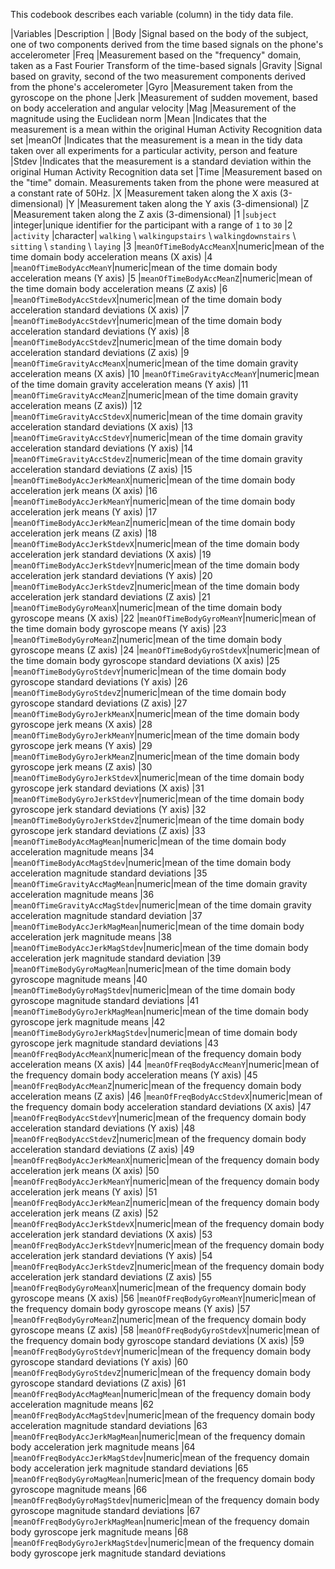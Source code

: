 This codebook describes each variable (column) in the tidy data file. 

|Variables      |Description    |
|Body       |Signal based on the body of the subject, one of two components derived from the time based signals on the phone's accelerometer
|Freq       |Measurement based on the "frequency" domain, taken as a Fast Fourier Transform of the time-based signals
|Gravity    |Signal based on gravity, second of the two measurement components derived from the phone's accelerometer
|Gyro       |Measurement taken from the gyroscope on the phone
|Jerk       |Measurement of sudden movement, based on body acceleration and angular velocity
|Mag        |Measurement of the magnitude using the Euclidean norm
|Mean       |Indicates that the measurement is a mean within the original Human Activity Recognition data set
|meanOf     |Indicates that the measurement is a mean in the tidy data taken over all experiments for a particular activity, person and feature
|Stdev      |Indicates that the measurement is a standard deviation within the original Human Activity Recognition data set
|Time       |Measurement based on the "time" domain. Measurements taken from the phone were measured at a constant rate of 50Hz.
|X          |Measurement taken along the X axis (3-dimensional)
|Y          |Measurement taken along the Y axis (3-dimensional)
|Z          |Measurement taken along the Z axis (3-dimensional)
|1          |`subject`         |integer|unique identifier for the participant with a range of `1` to `30`
|2          |`activity`        |character| `walking` \\ `walkingupstairs` \\ `walkingdownstairs` \\ `sitting` \\ `standing` \\ `laying`
|3          |`meanOfTimeBodyAccMeanX`|numeric|mean of the time domain body acceleration means (X axis)
|4          |`meanOfTimeBodyAccMeanY`|numeric|mean of the time domain body acceleration means (Y axis)
|5          |`meanOfTimeBodyAccMeanZ`|numeric|mean of the time domain body acceleration means (Z axis)
|6          |`meanOfTimeBodyAccStdevX`|numeric|mean of the time domain body acceleration standard deviations (X axis)
|7          |`meanOfTimeBodyAccStdevY`|numeric|mean of the time domain body acceleration standard deviations (Y axis)
|8          |`meanOfTimeBodyAccStdevZ`|numeric|mean of the time domain body acceleration standard deviations (Z axis)
|9          |`meanOfTimeGravityAccMeanX`|numeric|mean of the time domain gravity acceleration means (X axis)
|10         |`meanOfTimeGravityAccMeanY`|numeric|mean of the time domain gravity acceleration means (Y axis)
|11         |`meanOfTimeGravityAccMeanZ`|numeric|mean of the time domain gravity acceleration means (Z axis))
|12         |`meanOfTimeGravityAccStdevX`|numeric|mean of the time domain gravity acceleration standard deviations (X axis)
|13         |`meanOfTimeGravityAccStdevY`|numeric|mean of the time domain gravity acceleration standard deviations (Y axis)
|14         |`meanOfTimeGravityAccStdevZ`|numeric|mean of the time domain gravity acceleration standard deviations (Z axis)
|15         |`meanOfTimeBodyAccJerkMeanX`|numeric|mean of the time domain body acceleration jerk means (X axis)
|16         |`meanOfTimeBodyAccJerkMeanY`|numeric|mean of the time domain body acceleration jerk means (Y axis)
|17         |`meanOfTimeBodyAccJerkMeanZ`|numeric|mean of the time domain body acceleration jerk means (Z axis)
|18         |`meanOfTimeBodyAccJerkStdevX`|numeric|mean of the time domain body acceleration jerk standard deviations (X axis)
|19         |`meanOfTimeBodyAccJerkStdevY`|numeric|mean of the time domain body acceleration jerk standard deviations (Y axis)
|20         |`meanOfTimeBodyAccJerkStdevZ`|numeric|mean of the time domain body acceleration jerk standard deviations (Z axis)
|21         |`meanOfTimeBodyGyroMeanX`|numeric|mean of the time domain body gyroscope means (X axis)
|22         |`meanOfTimeBodyGyroMeanY`|numeric|mean of the time domain body gyroscope means (Y axis)
|23         |`meanOfTimeBodyGyroMeanZ`|numeric|mean of the time domain body gyroscope means (Z axis)
|24         |`meanOfTimeBodyGyroStdevX`|numeric|mean of the time domain body gyroscope standard deviations (X axis)
|25         |`meanOfTimeBodyGyroStdevY`|numeric|mean of the time domain body gyroscope standard deviations (Y axis)
|26         |`meanOfTimeBodyGyroStdevZ`|numeric|mean of the time domain body gyroscope standard deviations (Z axis)
|27         |`meanOfTimeBodyGyroJerkMeanX`|numeric|mean of the time domain body gyroscope jerk means (X axis)
|28         |`meanOfTimeBodyGyroJerkMeanY`|numeric|mean of the time domain body gyroscope jerk means (Y axis)
|29         |`meanOfTimeBodyGyroJerkMeanZ`|numeric|mean of the time domain body gyroscope jerk means (Z axis)
|30         |`meanOfTimeBodyGyroJerkStdevX`|numeric|mean of the time domain body gyroscope jerk standard deviations (X axis)
|31         |`meanOfTimeBodyGyroJerkStdevY`|numeric|mean of the time domain body gyroscope jerk standard deviations (Y axis)
|32         |`meanOfTimeBodyGyroJerkStdevZ`|numeric|mean of the time domain body gyroscope jerk standard deviations (Z axis)
|33         |`meanOfTimeBodyAccMagMean`|numeric|mean of the time domain body acceleration magnitude means
|34         |`meanOfTimeBodyAccMagStdev`|numeric|mean of the time domain body acceleration magnitude standard deviations
|35         |`meanOfTimeGravityAccMagMean`|numeric|mean of the time domain gravity acceleration magnitude means
|36         |`meanOfTimeGravityAccMagStdev`|numeric|mean of the time domain gravity acceleration magnitude standard deviation
|37         |`meanOfTimeBodyAccJerkMagMean`|numeric|mean of the time domain body acceleration jerk magnitude means
|38         |`meanOfTimeBodyAccJerkMagStdev`|numeric|mean of the time domain body acceleration jerk magnitude standard deviation
|39         |`meanOfTimeBodyGyroMagMean`|numeric|mean of the time domain body gyroscope magnitude means
|40         |`meanOfTimeBodyGyroMagStdev`|numeric|mean of the time domain body gyroscope magnitude standard deviations
|41         |`meanOfTimeBodyGyroJerkMagMean`|numeric|mean of the time domain body gyroscope jerk magnitude means
|42         |`meanOfTimeBodyGyroJerkMagStdev`|numeric|mean of time domain body gyroscope jerk magnitude standard deviations
|43         |`meanOfFreqBodyAccMeanX`|numeric|mean of the frequency domain body acceleration means (X axis)
|44         |`meanOfFreqBodyAccMeanY`|numeric|mean of the frequency domain body acceleration means (Y axis)
|45         |`meanOfFreqBodyAccMeanZ`|numeric|mean of the frequency domain body acceleration means (Z axis)
|46         |`meanOfFreqBodyAccStdevX`|numeric|mean of the frequency domain body acceleration standard deviations (X axis)
|47         |`meanOfFreqBodyAccStdevY`|numeric|mean of the frequency domain body acceleration standard deviations (Y axis)
|48         |`meanOfFreqBodyAccStdevZ`|numeric|mean of the frequency domain body acceleration standard deviations (Z axis)
|49         |`meanOfFreqBodyAccJerkMeanX`|numeric|mean of the frequency domain body acceleration jerk means (X axis)
|50         |`meanOfFreqBodyAccJerkMeanY`|numeric|mean of the frequency domain body acceleration jerk means (Y axis)
|51         |`meanOfFreqBodyAccJerkMeanZ`|numeric|mean of the frequency domain body acceleration jerk means (Z axis)
|52         |`meanOfFreqBodyAccJerkStdevX`|numeric|mean of the frequency domain body acceleration jerk standard deviations (X axis)
|53         |`meanOfFreqBodyAccJerkStdevY`|numeric|mean of the frequency domain body acceleration jerk standard deviations (Y axis)
|54         |`meanOfFreqBodyAccJerkStdevZ`|numeric|mean of the frequency domain body acceleration jerk standard deviations (Z axis)
|55         |`meanOfFreqBodyGyroMeanX`|numeric|mean of the frequency domain body gyroscope means (X axis)
|56         |`meanOfFreqBodyGyroMeanY`|numeric|mean of the frequency domain body gyroscope means (Y axis)
|57         |`meanOfFreqBodyGyroMeanZ`|numeric|mean of the frequency domain body gyroscope means (Z axis)
|58         |`meanOfFreqBodyGyroStdevX`|numeric|mean of the frequency domain body gyroscope standard deviations (X axis)
|59         |`meanOfFreqBodyGyroStdevY`|numeric|mean of the frequency domain body gyroscope standard deviations (Y axis)
|60         |`meanOfFreqBodyGyroStdevZ`|numeric|mean of the frequency domain body gyroscope standard deviations (Z axis)
|61         |`meanOfFreqBodyAccMagMean`|numeric|mean of the frequency domain body acceleration magnitude means
|62         |`meanOfFreqBodyAccMagStdev`|numeric|mean of the frequency domain body acceleration magnitude standard deviations
|63         |`meanOfFreqBodyAccJerkMagMean`|numeric|mean of the frequency domain body acceleration jerk magnitude means
|64         |`meanOfFreqBodyAccJerkMagStdev`|numeric|mean of the frequency domain body acceleration jerk magnitude standard deviations
|65         |`meanOfFreqBodyGyroMagMean`|numeric|mean of the frequency domain body gyroscope magnitude means
|66         |`meanOfFreqBodyGyroMagStdev`|numeric|mean of the frequency domain body gyroscope magnitude standard deviations
|67         |`meanOfFreqBodyGyroJerkMagMean`|numeric|mean of the frequency domain body gyroscope jerk magnitude means
|68         |`meanOfFreqBodyGyroJerkMagStdev`|numeric|mean of the frequency domain body gyroscope jerk magnitude standard deviations